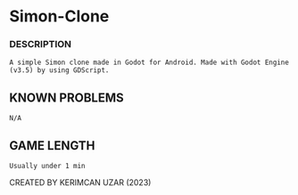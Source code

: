 # Simon-Clone

### DESCRIPTION
	A simple Simon clone made in Godot for Android. Made with Godot Engine (v3.5) by using GDScript.

## KNOWN PROBLEMS
	N/A

## GAME LENGTH
	Usually under 1 min

CREATED BY KERIMCAN UZAR (2023)
